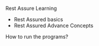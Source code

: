 Rest Assure Learning

- Rest Assured basics
- Rest Assured Advance Concepts

How to run the programs?